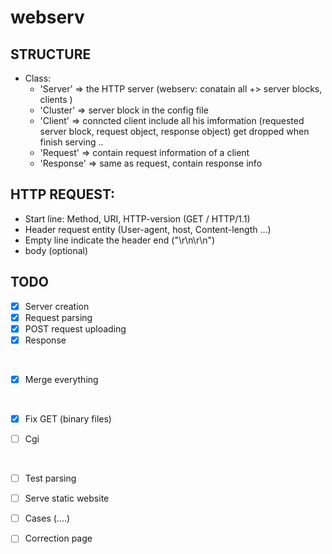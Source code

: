 # webserv

## STRUCTURE
- Class:
    + 'Server' => the HTTP server (webserv: conatain all +> server blocks, clients )
    + 'Cluster' => server block in the config file
    + 'Client' => conncted client include all his imformation (requested server block, request object, response object) get dropped when finish serving ..
    + 'Request' => contain request information of a client
    + 'Response' => same as request, contain response info

## HTTP REQUEST:
- Start line: Method, URI, HTTP-version (GET / HTTP/1.1)
- Header request entity (User-agent, host, Content-length ...)
- Empty line indicate the header end ("\r\n\r\n")
- body (optional)

## TODO

- [x] Server creation
- [x] Request parsing
- [x] POST request uploading
- [x] Response

<br/>

- [x] Merge everything

<br/>

- [x] Fix GET (binary files)

- [ ] Cgi

<br/>

- [ ] Test parsing
- [ ] Serve static website
- [ ] Cases (....)
- [ ] Correction page


